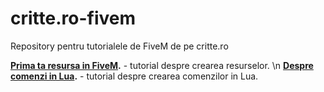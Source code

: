 # critte.ro-fivem
Repository pentru tutorialele de FiveM de pe critte.ro

**[Prima ta resursa in FiveM](https://www.critte.ro/post/prima-ta-resursa-in-fivem).** - tutorial despre crearea resurselor. \n
**[Despre comenzi in Lua](https://www.critte.ro/post/despre-comenzi-in-lua).** - tutorial despre crearea comenzilor in Lua.
